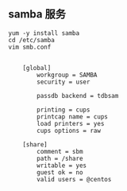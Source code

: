 ## samba 服务


    yum -y install samba
    cd /etc/samba
    vim smb.conf


        [global]
            workgroup = SAMBA
            security = user

            passdb backend = tdbsam

            printing = cups
            printcap name = cups
            load printers = yes
            cups options = raw

        [share]
            comment = sbm
            path = /share
            writable = yes
            guest ok = no
            valid users = @centos